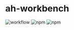 # ah-workbench

![workflow](https://github.com/AwesomeXR/ah-workbench/actions/workflows/ci.yml/badge.svg)
![npm](https://img.shields.io/npm/dw/ah-workbench)
![npm](https://img.shields.io/npm/v/ah-workbench)
